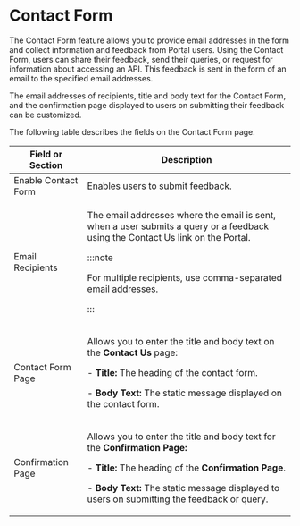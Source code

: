 ﻿---
sidebar_position: 6
---

# Contact Form

<head>
  <meta name="guidename" content="API Management"/>
  <meta name="context" content="GUID-015e3798-d7de-48c0-9aed-f243a1edca6f"/>
</head>

The Contact Form feature allows you to provide email addresses in the form and collect information and feedback from Portal users. Using the Contact Form, users can share their feedback, send their queries, or request for information about accessing an API. This feedback is sent in the form of an email to the specified email addresses. 

The email addresses of recipients, title and body text for the Contact Form, and the confirmation page displayed to users on submitting their feedback can be customized. 

The following table describes the fields on the Contact Form page. 

|**Field or Section** |**Description** |
| ------------ | ------------ |
|Enable Contact Form|Enables users to submit feedback. |
|Email Recipients|<p>The email addresses where the email is sent, when a user submits a query or a feedback using the Contact Us link on the Portal. </p><p>:::note</p><p>For multiple recipients, use comma-separated email addresses.</p><p>::: </p>|
|Contact Form Page|<p>Allows you to enter the title and body text on the **Contact Us** page: </p><p>- **Title:** The heading of the contact form. </p><p>- **Body Text:** The static message displayed on the contact form. </p>|
|Confirmation Page|<p>Allows you to enter the title and body text for the **Confirmation Page:** </p><p>- **Title:** The heading of the **Confirmation Page**. </p><p>- **Body Text:** The static message displayed to users on submitting the feedback or query. </p>|

